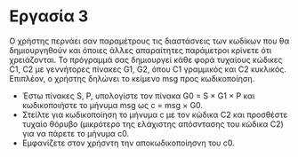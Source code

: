# Εργασία 3 
Ο χρήστης περνάει σαν παραμέτρους τις διαστάσvεις των κωδίκων που θα δημιουργηθούν και όποιες άλλες απαραίτητες παράμετροι κρίνετε ότι χρειάζονται. 
Το πρόγραμμά σας δημιουργεί κάθε φορά τυχαίους κώδικες C1, C2 με γεννήτορες πίνακες G1, G2, όπου C1 γραμμικός και C2 κυκλικός. 
Επιπλέον, ο χρήστης δηλώνει το κείμενο msg προς κωδικοποίηση. 

+ Έστω πίνακες S, P, υπολογίστε τον πίνακα G0 = S × G1 × P και κωδικοποιήστε το μήνυμα msg ως c = msg × G0.
+ Στείλτε για κωδικοποίηση το μήνυμα c με τον κώδικα C2 και προσθέστε τυχαίο θόρυβο (μικρότερο της ελάχιστης απόσvτασης του κώδικα C2) για να πάρετε το μήνυμα c0. 
+ Εμφανίζετε στον χρήσvτη την αποκωδικοποίησvη του c0.